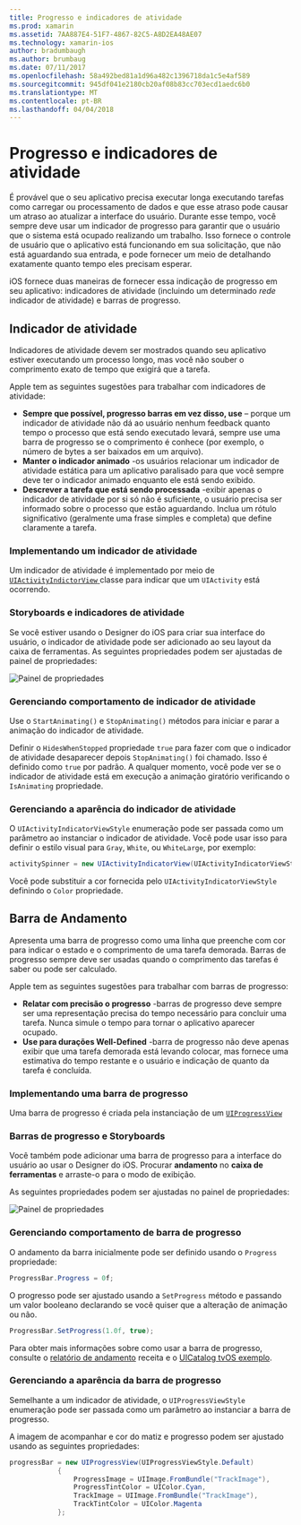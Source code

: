```yaml
---
title: Progresso e indicadores de atividade
ms.prod: xamarin
ms.assetid: 7AA887E4-51F7-4867-82C5-A8D2EA48AE07
ms.technology: xamarin-ios
author: bradumbaugh
ms.author: brumbaug
ms.date: 07/11/2017
ms.openlocfilehash: 58a492bed81a1d96a482c1396718da1c5e4af589
ms.sourcegitcommit: 945df041e2180cb20af08b83cc703ecd1aedc6b0
ms.translationtype: MT
ms.contentlocale: pt-BR
ms.lasthandoff: 04/04/2018
---
```

# <a name="progress-and-activity-indicators"></a>Progresso e indicadores de atividade

É provável que o seu aplicativo precisa executar longa executando tarefas como carregar ou processamento de dados e que esse atraso pode causar um atraso ao atualizar a interface do usuário. Durante esse tempo, você sempre deve usar um indicador de progresso para garantir que o usuário que o sistema está ocupado realizando um trabalho. Isso fornece o controle de usuário que o aplicativo está funcionando em sua solicitação, que não está aguardando sua entrada, e pode fornecer um meio de detalhando exatamente quanto tempo eles precisam esperar.

iOS fornece duas maneiras de fornecer essa indicação de progresso em seu aplicativo: indicadores de atividade (incluindo um determinado _rede_ indicador de atividade) e barras de progresso.

## <a name="activity-indicator"></a>Indicador de atividade

Indicadores de atividade devem ser mostrados quando seu aplicativo estiver executando um processo longo, mas você não souber o comprimento exato de tempo que exigirá que a tarefa.

Apple tem as seguintes sugestões para trabalhar com indicadores de atividade:

- **Sempre que possível, progresso barras em vez disso, use** – porque um indicador de atividade não dá ao usuário nenhum feedback quanto tempo o processo que está sendo executado levará, sempre use uma barra de progresso se o comprimento é conhece (por exemplo, o número de bytes a ser baixados em um arquivo).
- **Manter o indicador animado** -os usuários relacionar um indicador de atividade estática para um aplicativo paralisado para que você sempre deve ter o indicador animado enquanto ele está sendo exibido.
- **Descrever a tarefa que está sendo processada** -exibir apenas o indicador de atividade por si só não é suficiente, o usuário precisa ser informado sobre o processo que estão aguardando. Inclua um rótulo significativo (geralmente uma frase simples e completa) que define claramente a tarefa.

### <a name="implementing-an-activity-indicator"></a>Implementando um indicador de atividade

Um indicador de atividade é implementado por meio de [ `UIActivityIndictorView` ](https://developer.xamarin.com/api/type/UIKit.UIActivityIndicatorView/) classe para indicar que um `UIActivity` está ocorrendo.

### <a name="activity-indicators-and-storyboards"></a>Storyboards e indicadores de atividade

Se você estiver usando o Designer do iOS para criar sua interface do usuário, o indicador de atividade pode ser adicionado ao seu layout da caixa de ferramentas. As seguintes propriedades podem ser ajustadas de painel de propriedades:

![Painel de propriedades](progress-activity-indicator-images/progress-indicator1.png)

### <a name="managing-activity-indicator-behavior"></a>Gerenciando comportamento de indicador de atividade

Use o `StartAnimating()` e `StopAnimating()` métodos para iniciar e parar a animação do indicador de atividade.

Definir o `HidesWhenStopped` propriedade `true` para fazer com que o indicador de atividade desaparecer depois `StopAnimating()` foi chamado. Isso é definido como `true` por padrão. A qualquer momento, você pode ver se o indicador de atividade está em execução a animação giratório verificando o `IsAnimating` propriedade. 


### <a name="managing-activity-indicator-appearances"></a>Gerenciando a aparência do indicador de atividade

O `UIActivityIndicatorViewStyle` enumeração pode ser passada como um parâmetro ao instanciar o indicador de atividade. Você pode usar isso para definir o estilo visual para `Gray`, `White`, ou `WhiteLarge`, por exemplo:

```csharp
activitySpinner = new UIActivityIndicatorView(UIActivityIndicatorViewStyle.WhiteLarge);
```

Você pode substituir a cor fornecida pelo `UIActivityIndicatorViewStyle` definindo o `Color` propriedade.

## <a name="progress-bar"></a>Barra de Andamento

Apresenta uma barra de progresso como uma linha que preenche com cor para indicar o estado e o comprimento de uma tarefa demorada. Barras de progresso sempre deve ser usadas quando o comprimento das tarefas é saber ou pode ser calculado.

Apple tem as seguintes sugestões para trabalhar com barras de progresso:

- **Relatar com precisão o progresso** -barras de progresso deve sempre ser uma representação precisa do tempo necessário para concluir uma tarefa. Nunca simule o tempo para tornar o aplicativo aparecer ocupado.
- **Use para durações Well-Defined** -barra de progresso não deve apenas exibir que uma tarefa demorada está levando colocar, mas fornece uma estimativa do tempo restante e o usuário e indicação de quanto da tarefa é concluída.

### <a name="implementing-an-progress-bar"></a>Implementando uma barra de progresso

Uma barra de progresso é criada pela instanciação de um [`UIProgressView`](https://developer.xamarin.com/api/type/UIKit.UIProgressView/)

### <a name="progress-bars-and-storyboards"></a>Barras de progresso e Storyboards

Você também pode adicionar uma barra de progresso para a interface do usuário ao usar o Designer do iOS. Procurar **andamento** no **caixa de ferramentas** e arraste-o para o modo de exibição.

As seguintes propriedades podem ser ajustadas no painel de propriedades:

![Painel de propriedades](progress-activity-indicator-images/progress-indicator3.png)


### <a name="managing-progress-bar-behavior"></a>Gerenciando comportamento de barra de progresso

O andamento da barra inicialmente pode ser definido usando o `Progress` propriedade:

```csharp
ProgressBar.Progress = 0f;
```

O progresso pode ser ajustado usando a `SetProgress` método e passando um valor booleano declarando se você quiser que a alteração de animação ou não.

```csharp
ProgressBar.SetProgress(1.0f, true);
```

Para obter mais informações sobre como usar a barra de progresso, consulte o [relatório de andamento](https://developer.xamarin.com/recipes/cross-platform/networking/download_progress/#Reporting_Progress_in_iOS) receita e o [UICatalog tvOS exemplo](https://developer.xamarin.com/samples/monotouch/tvos/UICatalog/).

### <a name="managing-progress-bar-appearance"></a>Gerenciando a aparência da barra de progresso

Semelhante a um indicador de atividade, o `UIProgressViewStyle` enumeração pode ser passada como um parâmetro ao instanciar a barra de progresso.

A imagem de acompanhar e cor do matiz e progresso podem ser ajustado usando as seguintes propriedades:

```csharp
progressBar = new UIProgressView(UIProgressViewStyle.Default)
            {
                ProgressImage = UIImage.FromBundle("TrackImage"),
                ProgressTintColor = UIColor.Cyan,
                TrackImage = UIImage.FromBundle("TrackImage"),
                TrackTintColor = UIColor.Magenta
            }; 
```



